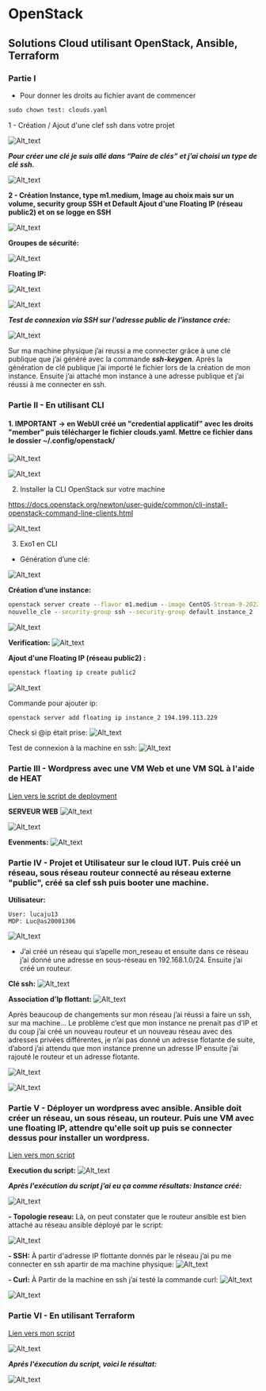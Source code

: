 # OpenStack

## Solutions Cloud utilisant OpenStack, Ansible, Terraform

### Partie I

- Pour donner les droits au fichier avant de commencer

```cmd
sudo chown test: clouds.yaml
```
1 - Création / Ajout d'une clef ssh dans votre projet

![Alt_text](images/img_p0_1.png)

_**Pour créer une clé je suis allé dans “Paire de clés” et j’ai choisi un type de clé ssh.**_

![Alt_text](images/img_p0_2.png)

**2 - Création Instance, type m1.medium, Image au choix mais sur un volume, security group SSH et Default
Ajout d'une Floating IP (réseau public2) et on se logge en SSH**

![Alt_text](images/img_p0_3.png)

**Groupes de sécurité:**

![Alt_text](images/img_p0_4.png)

**Floating IP:**

![Alt_text](images/img_p1_1.png)

![Alt_text](images/img_p1_2.png)


_**Test de connexion via SSH sur l'adresse public de l'instance crée:**_

![Alt_text](images/img_p1_3.png)

Sur ma machine physique j’ai reussi a me connecter grâce à une clé publique que j’ai généré avec la commande _**ssh-keygen**_. Après la génération de clé publique j’ai importé le fichier lors de la création de mon instance. Ensuite j’ai attaché mon instance à une adresse publique et j’ai réussi à me connecter en ssh.

### Partie II - En utilisant CLI

#### 1. IMPORTANT -> en WebUI créé un "credential applicatif" avec les droits "member" puis télécharger le fichier clouds.yaml. Mettre ce fichier dans le dossier ~/.config/openstack/

![Alt_text](images/img_p2_1.png)

![Alt_text](images/img_p2_2.png)

2. Installer la CLI OpenStack sur votre machine

https://docs.openstack.org/newton/user-guide/common/cli-install-openstack-command-line-clients.html

![Alt_text](images/img_p2_2.png)

3. Exo1 en CLI
- Génération d’une clé:

![Alt_text](images/img_p2_3.png)

**Création d’une instance:**
```cmd
openstack server create --flavor m1.medium --image CentOS-Stream-9-20220914 --key-name
nouvelle_cle --security-group ssh --security-group default instance_2
```
![Alt_text](images/img_p3_1.png)

**Verification:**
![Alt_text](images/img_p3_2.png)

**Ajout d'une Floating IP (réseau public2) :**

```cmd
openstack floating ip create public2
```

![Alt_text](images/img_p3_3.png)

Commande pour ajouter ip: 

```cmd
openstack server add floating ip instance_2 194.199.113.229
```
Check si @ip était prise:
![Alt_text](images/img_p3_4.png)

Test de connexion à la machine en ssh:
![Alt_text](images/img_p4_1.png)

### Partie III - Wordpress avec une VM Web et une VM SQL à l'aide de HEAT
[Lien vers le script de deployment](scripts/deployment.yaml)

**SERVEUR WEB**
![Alt_text](images/img_p4_2.png)

![Alt_text](images/img_p4_3.png)

**Evenments:**
![Alt_text](images/img_p5_1.png)

### Partie IV - Projet et Utilisateur sur le cloud IUT. Puis créé un réseau, sous réseau routeur connecté au réseau externe "public", créé sa clef ssh puis booter une machine.

**Utilisateur:**
```
User: lucaju13
MDP: Luc@as20001306
```
![Alt_text](images/img_p5_2.png)

- J’ai créé un réseau qui s’apelle mon_reseau et ensuite dans ce réseau j’ai donné une adresse en sous-réseau en 192.168.1.0/24. Ensuite j’ai créé un routeur.

**Clé ssh:**
![Alt_text](images/img_p6_1.png)

**Association d’Ip flottant:**
![Alt_text](images/img_p6_2.png)

Après beaucoup de changements sur mon réseau j’ai réussi a faire un ssh, sur ma machine… Le
problème c’est que mon instance ne prenait pas d’IP et du coup j’ai créé un nouveau routeur et
un nouveau réseau avec des adresses privées différentes, je n’ai pas donné un adresse flotante de
suite, d’abord j’ai attendu que mon instance prenne un adresse IP ensuite j’ai rajouté le routeur et
un adresse flotante.

![Alt_text](images/img_p7_1.png)

![Alt_text](images/img_p7_2.png)

### Partie V - Déployer un wordpress avec ansible. Ansible doit créer un réseau, un sous réseau, un routeur. Puis une VM avec une floating IP, attendre qu'elle soit up puis se connecter dessus pour installer un wordpress.
[Lien vers mon script](scripts/openstack.yml)

**Execution du script:**
![Alt_text](images/img_p7_3.png)

**_Après l'exécution du script j’ai eu ça comme résultats: Instance créé:_**

![Alt_text](images/img_p7_4.png)

**- Topologie reseau:**
Là, on peut constater que le routeur ansible est bien attaché au réseau ansible déployé par le script:

![Alt_text](images/img_p8_1.png)

**- SSH:**
À partir d'adresse IP flottante donnés par le réseau j’ai pu me connecter en ssh apartir de ma machine physique:
![Alt_text](images/img_p8_2.png)

**- Curl:**
À Partir de la machine en ssh j’ai testé la commande curl:
![Alt_text](images/img_p9_1.png)

![Alt_text](images/img_p9_2.png)

### Partie VI - En utilisant Terraform

[Lien vers mon script](scripts/ter.tf)

![Alt_text](images/img_p9_3.png)

**_Aprés l'éxecution du script, voici le résultat:_**

![Alt_text](images/img_p10_1.png)



